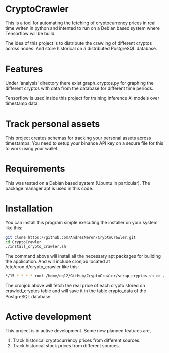 # CryptoCrawler
This is a tool for automating the fetching of cryptocurrency prices in real time
writen in python and intented to run on a Debian based system where Tensorflow will be build.

The idea of this project is to distribute the crawling of different cryptos across nodes.
And store historical on a distributed PostgreSQL database.

# Features
Under 'analysis' directory there exist graph_cryptos.py for graphing the different cryptos
with data from the database for different time periods.

Tensorflow is used inside this project for training inference AI models over timestamp data.

# Track personal assets
This project creates schemas for tracking your personal assets across timestamps. You need to setup
your binance API key on a secure file for this to work using your wallet.

# Requirements
This was tested on a Debian based system (Ubuntu in particular). The package manager apt is used in this code.

# Installation

You can install this program simple executing the installer on your system like this:
```bash
git clone https://github.com/AndresNeron/CryptoCrawler.git
cd CryptoCrawler
./install_crypto_crawler.sh
```

The command above will install all the necessary apt packages for building the application. 
And will include cronjob located at /etc/cron.d/crypto_crawler like this:

```bash
*/15 * * * * root /home/eq12/GitHub/CryptoCrawler/scrap_cryptos.sh >> /home/eq12/GitHub/CryptoCrawler/crypto_crawler.log 2>&1
```

The cronjob above will fetch the real price of each crypto stored on crawled_cryptos table and will save it in the 
table crypto_data of the PostgreSQL database.



# Active development

This project is in active development. Some new planned features are, 

1. Track historical cryptocurrency prices from different sources.
2. Track historical stock prices from different sources.

